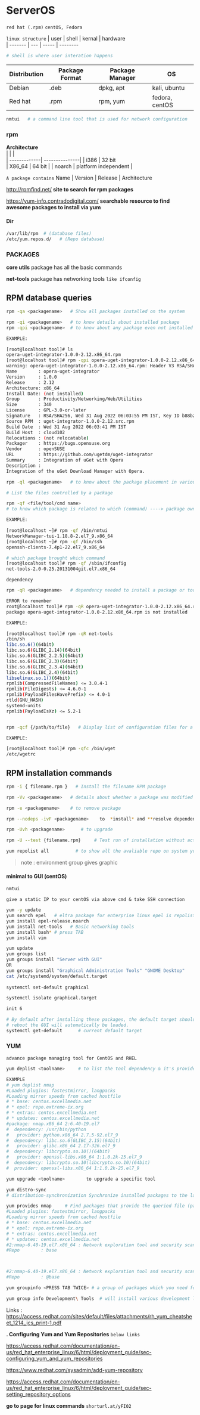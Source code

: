 # ServerOS 
`red hat (.rpm)` `centOS, Fedora` 

`linux structure`
| user    | shell | kernal | hardware      
| ------- | ---   | -----  | --------
         
```bash
# shell is where user interation happens
```
| Distribution | Package Format | Package Manager | OS      
| -------------| ---------------| --------------- | --------
| Debian       |  .deb          |    dpkg, apt    | kali, ubuntu   
| Red hat      |  .rpm          | rpm, yum        | fedora, centOS

```sh
nmtui   # a command line tool that is used for network configuration 
```
### rpm

**Architecture**   
|              |                |        
| -------------| ---------------| 
|    i386      |   32 bit       
| X86_64       |  64 bit        | 
| noarch       |  platform independent       |   

`A package contains`
Name | Version | Release | Architecture

http://rpmfind.net/  **site to search for rpm packages**

https://yum-info.contradodigital.com/     **searchable resource to find awesome packages to install via yum**

#### Dir
```sh
/var/lib/rpm  # (database files)
/etc/yum.repos.d/   # (Repo database)
```
### PACKAGES
 **core utils**  package has all the basic commands
 
 **net-tools** package has networking tools `like ifconfig`
 
 
 ## RPM database queries
```bash
rpm -qa <packagename>   # Show all packages installed on the system
```
```bash
rpm -qi <packagename>   # to know details about installed package
rpm -qpi <packagename>  # to know about any package even not installed ones but you need the .rpm file of that tool

EXAMPLE:

[root@localhost tool]# ls
opera-uget-integrator-1.0.0-2.12.x86_64.rpm
[root@localhost tool]# rpm -qpi opera-uget-integrator-1.0.0-2.12.x86_64.rpm 
warning: opera-uget-integrator-1.0.0-2.12.x86_64.rpm: Header V3 RSA/SHA256 Signature, key ID 3dbdc284: NOKEY
Name        : opera-uget-integrator
Version     : 1.0.0
Release     : 2.12
Architecture: x86_64
Install Date: (not installed)
Group       : Productivity/Networking/Web/Utilities
Size        : 340
License     : GPL-3.0-or-later
Signature   : RSA/SHA256, Wed 31 Aug 2022 06:03:55 PM IST, Key ID b88b2fd43dbdc284
Source RPM  : uget-integrator-1.0.0-2.12.src.rpm
Build Date  : Wed 31 Aug 2022 06:03:41 PM IST
Build Host  : cloud102
Relocations : (not relocatable)
Packager    : https://bugs.opensuse.org
Vendor      : openSUSE
URL         : https://github.com/ugetdm/uget-integrator
Summary     : Integration of uGet with Opera
Description :
Integration of the uGet Download Manager with Opera.

```

```bash
rpm -ql <packagename>   # to know about the package placement in various dir

# List the files controlled by a package
```
```sh
rpm -qf <file/tool/cmd name> 
# to know which package is related to which (command) ----> package owning detail of Binary (executable file)

EXAMPLE:

[root@localhost ~]# rpm -qf /bin/nmtui
NetworkManager-tui-1.18.8-2.el7_9.x86_64
[root@localhost ~]# rpm -qf /bin/ssh
openssh-clients-7.4p1-22.el7_9.x86_64

# which package brought which command
[root@localhost tool]# rpm -qf /sbin/ifconfig 
net-tools-2.0-0.25.20131004git.el7.x86_64

```

`dependency`
```sh
rpm -qR <packagename>   # dependency needed to install a package or tool

ERROR to remember
root@localhost tool]# rpm -qR opera-uget-integrator-1.0.0-2.12.x86_64.rpm
package opera-uget-integrator-1.0.0-2.12.x86_64.rpm is not installed

EXAMPLE:

[root@localhost tool]# rpm -qR net-tools 
/bin/sh
libc.so.6()(64bit)
libc.so.6(GLIBC_2.14)(64bit)
libc.so.6(GLIBC_2.2.5)(64bit)
libc.so.6(GLIBC_2.3)(64bit)
libc.so.6(GLIBC_2.3.4)(64bit)
libc.so.6(GLIBC_2.4)(64bit)
libselinux.so.1()(64bit)
rpmlib(CompressedFileNames) <= 3.0.4-1
rpmlib(FileDigests) <= 4.6.0-1
rpmlib(PayloadFilesHavePrefix) <= 4.0-1
rtld(GNU_HASH)
systemd-units
rpmlib(PayloadIsXz) <= 5.2-1

```
```bash

rpm -qcf {/path/to/file}   # Display list of configuration files for a command

EXAMPLE:

[root@localhost tool]# rpm -qfc /bin/wget 
/etc/wgetrc

```
## RPM instal­lation commands

```bash
rpm -i { filena­me.rpm }   # Install the filename RPM package

```
```sh
rpm -Vv <packagename>   # details about whether a package was modified or not
```
```sh
rpm -e <packagename>    # to remove package
```
```sh
rpm --nodeps -ivF <packagename>    to  *install* and **resolve dependency error**
```

```sh
rpm -Uvh <packagename>      # to upgrade
```
```bash
rpm -U --test {filena­me.rpm}     # Test run of instal­lation without actually installing anything

```
```sh
yum repolist all          # to show all the avaliable repo on system you can also check the status of the repo via this cmd
```

> note : environment group gives graphic 


#### minimal to GUI (centOS)

```sh 
nmtui   
```
`give a static IP to your centOS via above cmd & take SSH connection`

```sh
yum -y update
yum search epel   # eltra package for enterprise linux epel is repolist
yum install epel-release.noarch
yum install net-tools   # Basic networking tools
yum install bash* # press TAB
yum install vim
```
```bash
yum update 
yum groups list
yum groups install "Server with GUI"
OR
yum groups install "Graphical Administration Tools" "GNOME Desktop"
cat /etc/systemd/system/default.target
        
systemctl set-default graphical

systemctl isolate graphical.target

init 6

# By default after installing these packages, the default target should have automatically updated
# reboot the GUI will automatically be loaded.
systemctl get-default      # current default target 
```

### YUM
`advance package managing tool for CentOS and RHEL`

```bash
yum deplist <toolname>     # to list the tool dependency & it's provider | Display dependencies for a package

EXAMPLE
# yum deplist nmap
#Loaded plugins: fastestmirror, langpacks
#Loading mirror speeds from cached hostfile
# * base: centos.excellmedia.net
# * epel: repo.extreme-ix.org
# * extras: centos.excellmedia.net
# * updates: centos.excellmedia.net
#package: nmap.x86_64 2:6.40-19.el7
#  dependency: /usr/bin/python
#   provider: python.x86_64 2.7.5-92.el7_9
#  dependency: libc.so.6(GLIBC_2.15)(64bit)
#   provider: glibc.x86_64 2.17-326.el7_9
#  dependency: libcrypto.so.10()(64bit)
#   provider: openssl-libs.x86_64 1:1.0.2k-25.el7_9
#  dependency: libcrypto.so.10(libcrypto.so.10)(64bit)
#  provider: openssl-libs.x86_64 1:1.0.2k-25.el7_9

```
```bash   
yum upgrade <toolname>        to upgrade a specific tool
```
```bash
yum distro-sync
# distribution-synchronization Synchronize installed packages to the latest available versions
```

```bash
yum provides nmap     # Find packages that provide the queried file (packages due to which you have that particular command)
#Loaded plugins: fastestmirror, langpacks
#Loading mirror speeds from cached hostfile
# * base: centos.excellmedia.net
# * epel: repo.extreme-ix.org
# * extras: centos.excellmedia.net
# * updates: centos.excellmedia.net
#2:nmap-6.40-19.el7.x86_64 : Network exploration tool and security scanner
#Repo        : base



#2:nmap-6.40-19.el7.x86_64 : Network exploration tool and security scanner
#Repo        : @base

```
```bash
yum groupinfo <PRESS TAB TWICE> # a group of packages which you need for a specific work

yum group info Development\ Tools  # will install various development languages in PC 
````
Links : https://access.redhat.com/sites/default/files/attachments/rh_yum_cheatsheet_1214_jcs_print-1.pdf
 
**. Configuring Yum and Yum Repositories** `below links`

https://access.redhat.com/documentation/en-us/red_hat_enterprise_linux/6/html/deployment_guide/sec-configuring_yum_and_yum_repositories

https://www.redhat.com/sysadmin/add-yum-repository

https://access.redhat.com/documentation/en-us/red_hat_enterprise_linux/6/html/deployment_guide/sec-setting_repository_options 

**go to page for linux commands**  `shorturl.at/yFI02`











